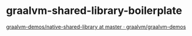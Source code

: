graalvm-shared-library-boilerplate
==================================
[graalvm-demos/native-shared-library at master · graalvm/graalvm-demos](https://github.com/graalvm/graalvm-demos/tree/master/native-shared-library)
